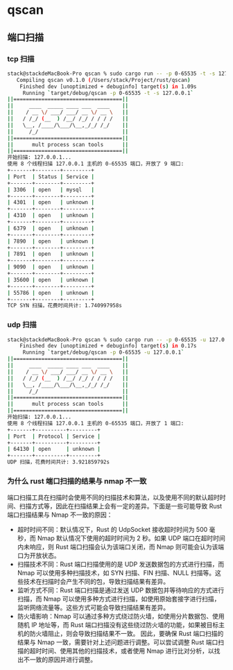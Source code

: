# qscan

## 端口扫描

### tcp 扫描
```bash
stack@stackdeMacBook-Pro qscan % sudo cargo run -- -p 0-65535 -t -s 127.0.0.1 
   Compiling qscan v0.1.0 (/Users/stack/Project/rust/qscan)
    Finished dev [unoptimized + debuginfo] target(s) in 1.09s
     Running `target/debug/qscan -p 0-65535 -t -s 127.0.0.1`
||===================================||
||     ____  _____ ____ ___  ____    ||
||    / __ \/ ___/ ___/ __ \/ __ \   ||
||   / /_/ (__  ) /__/ /_/ / / / /   ||
||   \__, /____/\___/\__,_/_/ /_/    ||
||     /_/                           ||
||===================================||
||      mult process scan tools      ||
||===================================||
开始扫描: 127.0.0.1...
使用 8 个线程扫描 127.0.0.1 主机的 0-65535 端口，开放了 9 端口:
+-------+--------+---------+
| Port  | Status | Service |
+-------+--------+---------+
| 3306  | open   | mysql   |
+-------+--------+---------+
| 4301  | open   | unknown |
+-------+--------+---------+
| 4310  | open   | unknown |
+-------+--------+---------+
| 6379  | open   | unknown |
+-------+--------+---------+
| 7890  | open   | unknown |
+-------+--------+---------+
| 7891  | open   | unknown |
+-------+--------+---------+
| 9090  | open   | unknown |
+-------+--------+---------+
| 35600 | open   | unknown |
+-------+--------+---------+
| 55786 | open   | unknown |
+-------+--------+---------+
TCP SYN 扫描，花费时间共计: 1.740997958s
```

### udp 扫描
```bash
stack@stackdeMacBook-Pro qscan % sudo cargo run -- -p 0-65535 -u 127.0.0.1  
    Finished dev [unoptimized + debuginfo] target(s) in 0.17s
     Running `target/debug/qscan -p 0-65535 -u 127.0.0.1`
||===================================||
||     ____  _____ ____ ___  ____    ||
||    / __ \/ ___/ ___/ __ \/ __ \   ||
||   / /_/ (__  ) /__/ /_/ / / / /   ||
||   \__, /____/\___/\__,_/_/ /_/    ||
||     /_/                           ||
||===================================||
||      mult process scan tools      ||
||===================================||
开始扫描: 127.0.0.1...
使用 8 个线程扫描 127.0.0.1 主机的 0-65535 端口，开放了 1 端口:
+-------+----------+---------+
| Port  | Protocol | Service |
+-------+----------+---------+
| 64130 | open     | unknown |
+-------+----------+---------+
UDP 扫描，花费时间共计: 3.921859792s
```

### 为什么 rust 端口扫描的结果与 nmap 不一致
端口扫描工具在扫描时会使用不同的扫描技术和算法，以及使用不同的默认超时时间、扫描方式等，因此在扫描结果上会有一定的差异。下面是一些可能导致 Rust 端口扫描结果与 Nmap 不一致的原因：
- 超时时间不同：默认情况下，Rust 的 UdpSocket 接收超时时间为 500 毫秒，而 Nmap 默认情况下使用的超时时间为 2 秒。如果 UDP 端口在超时时间内未响应，则 Rust 端口扫描会认为该端口关闭，而 Nmap 则可能会认为该端口为开放状态。
- 扫描技术不同：Rust 端口扫描使用的是 UDP 发送数据包的方式进行扫描，而 Nmap 可以使用多种扫描技术，如 SYN 扫描、FIN 扫描、NULL 扫描等。这些技术在扫描时会产生不同的包，导致扫描结果有差异。
- 监听方式不同：Rust 端口扫描是通过发送 UDP 数据包并等待响应的方式进行扫描，而 Nmap 可以使用多种方式进行扫描，如使用原始套接字进行扫描，监听网络流量等。这些方式可能会导致扫描结果有差异。
- 防火墙影响：Nmap 可以通过多种方式绕过防火墙，如使用分片数据包、使用随机 IP 地址等，而 Rust 端口扫描没有这些绕过防火墙的功能，如果被目标主机的防火墙阻止，则会导致扫描结果不一致。
因此，要确保 Rust 端口扫描的结果与 Nmap 一致，需要针对上述问题进行调整。可以尝试调整 Rust 端口扫描的超时时间、使用其他的扫描技术，或者使用 Nmap 进行比对分析，以找出不一致的原因并进行调整。